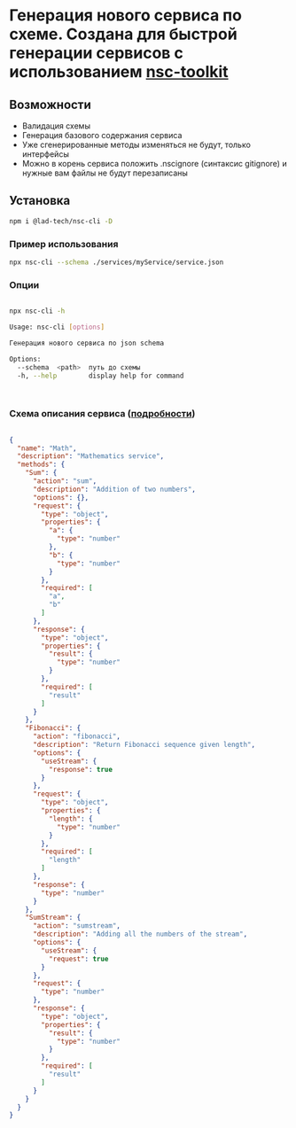 # Генерация нового сервиса по схеме. Создана для быстрой генерации сервисов с использованием [nsc-toolkit](https://github.com/lad-tech/nsc-toolkit)

## Возможности

* Валидация схемы
* Генерация базового содержания сервиса
* Уже сгенерированные методы изменяться не будут, только интерфейсы
* Можно в корень сервиса положить .nscignore (синтаксис gitignore) и нужные вам файлы не будут перезаписаны

## Установка

```bash
npm i @lad-tech/nsc-cli -D

```

### Пример использования

```bash 
npx nsc-cli --schema ./services/myService/service.json     
```

### Опции

```bash

npx nsc-cli -h 

Usage: nsc-cli [options]

Генерация нового сервиса по json schema

Options:
  --schema  <path>  путь до схемы
  -h, --help        display help for command




```

### Схема описания сервиса ([подробности](https://github.com/lad-tech/nsc-toolkit))

```json

{
  "name": "Math",
  "description": "Mathematics service",
  "methods": {
    "Sum": {
      "action": "sum",
      "description": "Addition of two numbers",
      "options": {},
      "request": {
        "type": "object",
        "properties": {
          "a": {
            "type": "number"
          },
          "b": {
            "type": "number"
          }
        },
        "required": [
          "a",
          "b"
        ]
      },
      "response": {
        "type": "object",
        "properties": {
          "result": {
            "type": "number"
          }
        },
        "required": [
          "result"
        ]
      }
    },
    "Fibonacci": {
      "action": "fibonacci",
      "description": "Return Fibonacci sequence given length",
      "options": {
        "useStream": {
          "response": true
        }
      },
      "request": {
        "type": "object",
        "properties": {
          "length": {
            "type": "number"
          }
        },
        "required": [
          "length"
        ]
      },
      "response": {
        "type": "number"
      }
    },
    "SumStream": {
      "action": "sumstream",
      "description": "Adding all the numbers of the stream",
      "options": {
        "useStream": {
          "request": true
        }
      },
      "request": {
        "type": "number"
      },
      "response": {
        "type": "object",
        "properties": {
          "result": {
            "type": "number"
          }
        },
        "required": [
          "result"
        ]
      }
    }
  }
}



```




